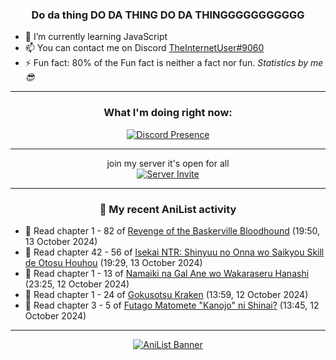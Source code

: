 <div align="center">

### Do da thing DO DA THING DO DA THINGGGGGGGGGGG
</div>

- 🌱 I’m currently learning JavaScript
- 📫 You can contact me on Discord [TheInternetUser#9060](https://discord.com/users/534117072796385300)
- ⚡ Fun fact: 80% of the Fun fact is neither a fact nor fun. _Statistics by me 😎_
<hr>

<div align="center">

### What I'm doing right now:
[![Discord Presence](https://lanyard.cnrad.dev/api/534117072796385300)](https://discord.com/users/534117072796385300)
<hr>

join my server it's open for all <br>
[![Server Invite](https://invidget.switchblade.xyz/bfYgVHxrSs)](https://discord.gg/bfYgVHxrSs)

<hr>
  
### 🌸 My recent AniList activity

</div>

<!-- ANILIST_ACTIVITY:start -->

-   📖 Read chapter 1 - 82 of [Revenge of the Baskerville Bloodhound](https://anilist.co/manga/163824) (19:50, 13 October 2024)
-   📖 Read chapter 42 - 56 of [Isekai NTR: Shinyuu no Onna wo Saikyou Skill de Otosu Houhou](https://anilist.co/manga/115042) (19:29, 13 October 2024)
-   📖 Read chapter 1 - 13 of [Namaiki na Gal Ane wo Wakaraseru Hanashi](https://anilist.co/manga/179506) (23:25, 12 October 2024)
-   📖 Read chapter 1 - 24 of [Gokusotsu Kraken](https://anilist.co/manga/152815) (13:59, 12 October 2024)
-   📖 Read chapter 3 - 5 of [Futago Matomete "Kanojo" ni Shinai?](https://anilist.co/manga/177186) (13:45, 12 October 2024)

<!-- ANILIST_ACTIVITY:end -->
<hr>

<div align="center">

[![AniList Banner](https://img.anili.st/User/929966)](https://anilist.co/user/TheInternetUser)

<!-- ![Profile views](https://gpvc.arturio.dev/TheInternetUse7) Since 2023-01-09 -->
<br>


</div>
